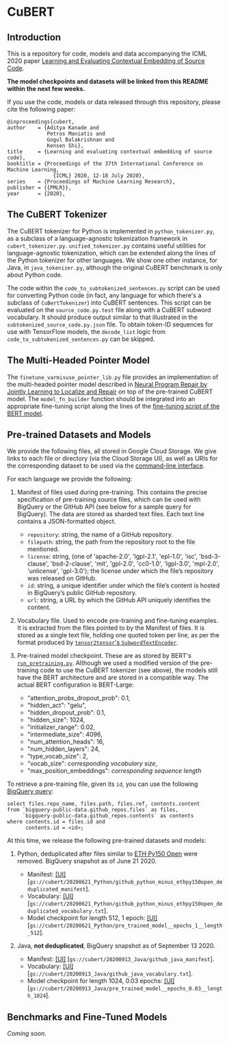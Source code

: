 # CuBERT

## Introduction

This is a repository for code, models and data accompanying the ICML 2020 paper
[Learning and Evaluating Contextual Embedding of Source Code](https://proceedings.icml.cc/static/paper_files/icml/2020/5401-Paper.pdf).

**The model checkpoints and datasets will be linked from this README within
the next few weeks.**

If you use the code, models or data released through this repository, please
cite the following paper:
```
@inproceedings{cubert,
author    = {Aditya Kanade and
             Petros Maniatis and
             Gogul Balakrishnan and
             Kensen Shi},
title     = {Learning and evaluating contextual embedding of source code},
booktitle = {Proceedings of the 37th International Conference on Machine Learning,
               {ICML} 2020, 12-18 July 2020},
series    = {Proceedings of Machine Learning Research},
publisher = {{PMLR}},
year      = {2020},
```

## The CuBERT Tokenizer

The CuBERT tokenizer for Python is implemented in `python_tokenizer.py`, as
a subclass of a language-agnostic tokenization framework in
`cubert_tokenizer.py`. `unified_tokenizer.py` contains useful utilities for
language-agnostic tokenization,
which can be extended along the lines of the Python tokenizer for other
languages. We show one other instance, for Java, in `java_tokenizer.py`,
although the original CuBERT benchmark is only about Python code.

The code within the `code_to_subtokenized_sentences.py` script can be used for
converting Python code (in fact, any language for which there's a subclass of
`CuBertTokenizer`) into CuBERT sentences. This script can be evaluated on
the `source_code.py.test` file along with a CuBERT subword vocabulary. It should
produce output similar to that illustrated in the
`subtokenized_source_code.py.json` file. To obtain token-ID sequences for use
with TensorFlow models, the `decode_list` logic from
`code_to_subtokenized_sentences.py` can be skipped.

## The Multi-Headed Pointer Model

The `finetune_varmisuse_pointer_lib.py` file provides an implementation of the
multi-headed pointer model described in [Neural Program Repair by Jointly Learning to Localize and Repair](https://openreview.net/pdf?id=ByloJ20qtm) on top of the pre-trained CuBERT
model. The `model_fn_builder` function should be integrated into an appropriate
fine-tuning script along the lines of the [fine-tuning script of the BERT model](https://github.com/google-research/bert/blob/eedf5716ce1268e56f0a50264a88cafad334ac61/run_classifier.py#L847).

## Pre-trained Datasets and Models

We provide the following files, all stored in Google Cloud Storage. We give
links to each file or directory (via the Cloud Storage UI), as well as URIs for the
corresponding dataset to be used via the [command-line interface](https://cloud.google.com/storage/docs/gsutil).

For each language we provide the following:

1. Manifest of files used during pre-training. This contains the precise specification of pre-training source files, which can be used with BigQuery or the GitHub API (see below for a sample query for BigQuery). The data are stored as sharded text files. Each text line contains a JSON-formatted object.
      * `repository`: string, the name of a GitHub repository.
      * `filepath`: string, the path from the repository root to the file mentioned.
      * `license`: string, (one of 'apache-2.0', 'lgpl-2.1', 'epl-1.0', 'isc', 'bsd-3-clause', 'bsd-2-clause', 'mit', 'gpl-2.0', 'cc0-1.0', 'lgpl-3.0', 'mpl-2.0', 'unlicense', 'gpl-3.0'); the license under which the file’s repository was released on GitHub.
      * `id`: string, a unique identifier under which the file’s content is hosted in BigQuery’s public GitHub repository.
      * `url`: string, a URL by which the GitHub API uniquely identifies the content.

1. Vocabulary file.
Used to encode pre-training and fine-tuning examples. It is extracted from the files pointed to by the Manifest of files. It is stored as a single text file, holding one quoted token per line, as per the format produced by [`tensor2tensor`'s `SubwordTextEncoder`](https://github.com/tensorflow/tensor2tensor/blob/master/tensor2tensor/data_generators/text_encoder.py).

1. Pre-trained model checkpoint. These are as stored by BERT's [`run_pretraining.py`](https://github.com/google-research/bert/blob/master/run_pretraining.py). Although we used a modified version of the pre-training code to use the CuBERT tokenizer (see above), the models still have the BERT architecture and are stored in a compatible way. The actual BERT configuration is BERT-Large:
      * "attention_probs_dropout_prob": 0.1,
      * "hidden_act": "gelu",
      * "hidden_dropout_prob": 0.1,
      * "hidden_size": 1024,
      * "initializer_range": 0.02,
      * "intermediate_size": 4096,
      * "num_attention_heads": 16,
      * "num_hidden_layers": 24,
      * "type_vocab_size": 2,
      * "vocab_size": *corresponding vocabulary size*,
      * "max_position_embeddings": *corresponding sequence length*

To retrieve a pre-training file, given its `id`, you can use the following [BigQuery query](https://console.cloud.google.com/bigquery):
```
select files.repo_name, files.path, files.ref, contents.content
from `bigquery-public-data.github_repos.files` as files,
     `bigquery-public-data.github_repos.contents` as contents
where contents.id = files.id and
      contents.id = <id>;
```

At this time, we release the following pre-trained datasets and models:

1. Python, deduplicated after files similar to [ETH Py150 Open](https://github.com/google-research-datasets/eth_py150_open) were removed. BigQuery snapshot as of June 21 2020.
    * Manifest: [[UI]](https://console.cloud.google.com/storage/browser/cubert/20200621_Python/github_python_minus_ethpy150open_deduplicated_manifest)
        [`gs://cubert/20200621_Python/github_python_minus_ethpy150open_deduplicated_manifest`].
    * Vocabulary: [[UI]](https://console.cloud.google.com/storage/browser/_details/cubert/20200621_Python/github_python_minus_ethpy150open_deduplicated_vocabulary.txt)
        [`gs://cubert/20200621_Python/github_python_minus_ethpy150open_deduplicated_vocabulary.txt`].
    * Model checkpoint for length 512, 1 epoch: [[UI]](https://console.cloud.google.com/storage/browser/cubert/20200621_Python/pre_trained_model__epochs_1__length_512)
        [`gs://cubert/20200621_Python/pre_trained_model__epochs_1__length_512`].

1. Java, **not deduplicated**, BigQuery snapshot as of September 13 2020.
    * Manifest: [[UI]](https://console.cloud.google.com/storage/browser/cubert/20200913_Java/github_java_manifest)
        [`gs://cubert/20200913_Java/github_java_manifest`].
    * Vocabulary: [[UI]](https://console.cloud.google.com/storage/browser/_details/cubert/20200913_Java/github_java_vocabulary.txt)
        [`gs://cubert/20200913_Java/github_java_vocabulary.txt`].
    * Model checkpoint for length 1024, 0.03 epochs: [[UI]](https://console.cloud.google.com/storage/browser/cubert/20200913_Java/pre_trained_model__epochs_0.03__length_1024)
        [`gs://cubert/20200913_Java/pre_trained_model__epochs_0.03__length_1024`].

## Benchmarks and Fine-Tuned Models

_Coming soon._

